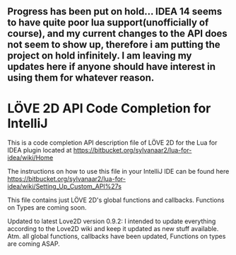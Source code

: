 Progress has been put on hold... IDEA 14 seems to have quite poor lua support(unofficially of course), and my current changes to the API does not seem to show up, therefore i am putting the project on hold infinitely. I am leaving my updates here if anyone should have interest in using them for whatever reason.
-----------------------------------------------
LÖVE 2D API Code Completion for IntelliJ
========================================

This is a code completion API description file of LÖVE 2D for the Lua for IDEA
plugin located at https://bitbucket.org/sylvanaar2/lua-for-idea/wiki/Home

The instructions on how to use this file in your IntelliJ IDE can be found here
https://bitbucket.org/sylvanaar2/lua-for-idea/wiki/Setting_Up_Custom_API%27s

This file contains just LÖVE 2D's global functions and callbacks. Functions on Types are coming soon.

Updated to latest Love2D version  0.9.2:
I intended to update everything according to the Love2D wiki and keep it updated as new stuff  available.
Atm. all global functions, callbacks have been updated, Functions on types are coming ASAP.
